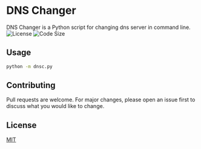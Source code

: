 # DNS Changer

DNS Changer is a Python script for changing dns server in command line.
![License](https://img.shields.io/github/license/erfansaberi/DNSChanger?logo=L&style=flat-square)
![Code Size](https://img.shields.io/github/languages/code-size/erfansaberi/DNSChanger?logo=c&style=flat-square)


## Usage

```bash
python -m dnsc.py
```


## Contributing
Pull requests are welcome. For major changes, please open an issue first to discuss what you would like to change.


## License
[MIT](https://choosealicense.com/licenses/mit/)
